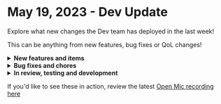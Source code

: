 # May 19, 2023 - Dev Update

Explore what new changes the Dev team has deployed in the last week!

This can be anything from new features, bug fixes or QoL changes!

<details>

<summary><strong>New features and items</strong></summary>

* Created new integration for Custom Integrations
* Added ability to filter workflows by “Updated By” column
* Showed transition icons when a custom label is applied
* Sort Crates by maturity
* Added created at date to Crate cards
* Added Microsoft Graph scope permissions for Policy.ReadWrite.AuthenticationMethod

</details>

<details>

<summary><strong>Bug fixes and chores</strong></summary>

* Added missing Directory.AccessAsUser.All in Microsoft Graph and CSP
* Added missing companyID field for autotask datto\_psa\_projects\_query action
* Fixed bug where GDAP CSP Customers were not pulling in
* Fixed CSP Customer List Duplicates
* Fixed dashboard time saved bug where hours over 23 were resetting to 0
* Fixed Microsoft Graph Subscription trigger that was not triggering
* Fixed bug causing cron triggers to fire late

</details>

<details>

<summary><strong>In review, testing and development</strong></summary>

* Additional Crate filtering options
* Sophos integration
* Action to parse HTML and XML

</details>

If you'd like to see these in action, review the latest [Open Mic recording here](../../roc-open-mics/rewst-open-mics-north-america/2023-roc-open-mics/may-19th-2023-custom-integrations-are-live-and-custom-workflows-from-customers-and-partner-services.md)
